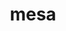 ---
title: "mesa"
layout: cache
categories: [package, v0.18.0]
meta: {"versions": ["22.0.2"], "compilers": ["gcc@=7.5.0"], "oss": ["ubuntu18.04"], "platforms": ["linux"], "targets": ["x86_64"], "stacks": ["data-vis-sdk", "root"], "num_specs": 1, "num_specs_by_stack": {"root": 1, "data-vis-sdk": 1}}
spec_details: [{"hash": "7cobqaps6nbqxvlatf6rfzmjg45cufkv", "compiler": "gcc@=7.5.0", "versions": ["22.0.2"], "os": "ubuntu18.04", "platform": "linux", "target": "x86_64", "variants": ["buildtype=release", "default_library=shared", "+glx", "+llvm", "+opengl", "~opengles", "~osmesa", "patches=ada85be", "~strip"], "stacks": ["root", "data-vis-sdk"], "size": "-", "tarball": "https://binaries.spack.io/releases/v0.18.0/build_cache/linux-ubuntu18.04-x86_64/gcc-7.5.0/mesa-22.0.2/linux-ubuntu18.04-x86_64-gcc-7.5.0-mesa-22.0.2-7cobqaps6nbqxvlatf6rfzmjg45cufkv.spack"}]
---